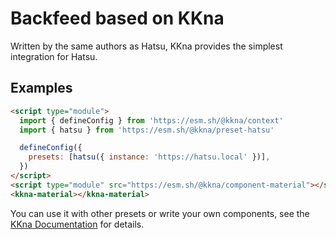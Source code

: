 # Backfeed based on KKna

Written by the same authors as Hatsu, KKna provides the simplest integration for Hatsu.

## Examples

```html
<script type="module">
  import { defineConfig } from 'https://esm.sh/@kkna/context'
  import { hatsu } from 'https://esm.sh/@kkna/preset-hatsu'

  defineConfig({
    presets: [hatsu({ instance: 'https://hatsu.local' })],
  })
</script>
<script type="module" src="https://esm.sh/@kkna/component-material"></script>
<kkna-material></kkna-material>
```

You can use it with other presets or write your own components, see the [KKna Documentation](https://kkna.js.org/) for details.
